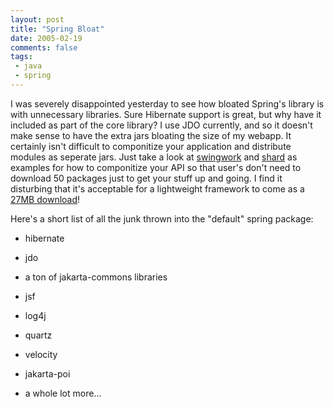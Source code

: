 ```yaml
---
layout: post
title: "Spring Bloat"
date: 2005-02-19
comments: false
tags:
 - java
 - spring
---
```


I was severely disappointed yesterday to see how bloated Spring's library is with unnecessary libraries. Sure Hibernate support is great, but why have it included as part of the core library? I use JDO currently, and so it doesn't make sense to have the extra jars bloating the size of my webapp. It certainly isn't difficult to componitize your application and distribute modules as seperate jars. Just take a look at [swingwork](http://swingwork.codecrate.com) and [shard](http://shard.codecrate.com) as examples for how to componitize your API so that user's don't need to download 50 packages just to get your stuff up and going. I find it disturbing that it's acceptable for a lightweight framework to come as a [27MB download](http://prdownloads.sourceforge.net/springframework/spring-framework-1.1.4-with-dependencies.zip?download)!


Here's a short list of all the junk thrown into the "default" spring package:



  - hibernate


  - jdo


  - a ton of jakarta-commons libraries


  - jsf


  - log4j


  - quartz


  - velocity


  - jakarta-poi


  - a whole lot more...


